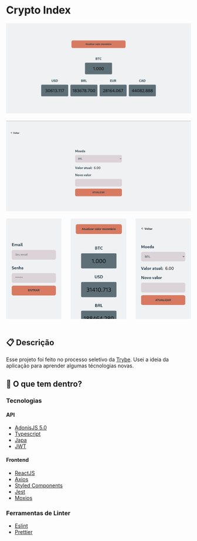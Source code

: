 # Crypto Index

<div style="display: flex; flex-direction: column; align-items: center;">
<img alt="Screenshot 1" src="https://raw.githubusercontent.com/arthur-mts/challengeTrybe/master/screenshots/1.png" alt="Screenshot 1" style="margin-bottom: 20px;" />

<img alt="Screenshot 3" src="https://raw.githubusercontent.com/arthur-mts/challengeTrybe/master/screenshots/3.png" style=" margin-bottom: 20px;"/>
<div style="display: flex; align-items: center; justify-content: space-between;">

<img alt="Screenshot 5" src="https://raw.githubusercontent.com/arthur-mts/challengeTrybe/master/screenshots/5.png" style="width: 30%; margin-bottom: 20px;"/>
<img alt="Screenshot 2" src="https://raw.githubusercontent.com/arthur-mts/challengeTrybe/master/screenshots/2.png" style="width: 30%; margin-bottom: 20px;"/>
<img alt="Screenshot 4" src="https://raw.githubusercontent.com/arthur-mts/challengeTrybe/master/screenshots/4.png" style="width: 30%; margin-bottom: 20px;"/>

</div>

</div>


## :clipboard: Descrição
Esse projeto foi feito no processo seletivo da [Trybe](https://trybe.gupy.io/). Usei a ideia da aplicação para aprender algumas técnologias novas.

## 🧐 O que tem dentro?

### Tecnologias

#### API

- [AdonisJS 5.0](https://preview.adonisjs.com/blog/introducing-adonisjs-v5/)
- [Typescript](https://www.typescriptlang.org)
- [Japa](https://www.npmjs.com/package/japa)
- [JWT](https://www.npmjs.com/package/jsonwebtoken)

#### Frontend
- [ReactJS](https://pt-br.reactjs.org/)
- [Axios](https://www.npmjs.com/package/axios)
- [Styled Components](http://styled-components.com/)
- [Jest](https://www.npmjs.com/package/jest)
- [Moxios](https://www.npmjs.com/package/moxios)


### Ferramentas de Linter
- [Eslint](https://eslint.org/)
- [Prettier](https://prettier.io/)
